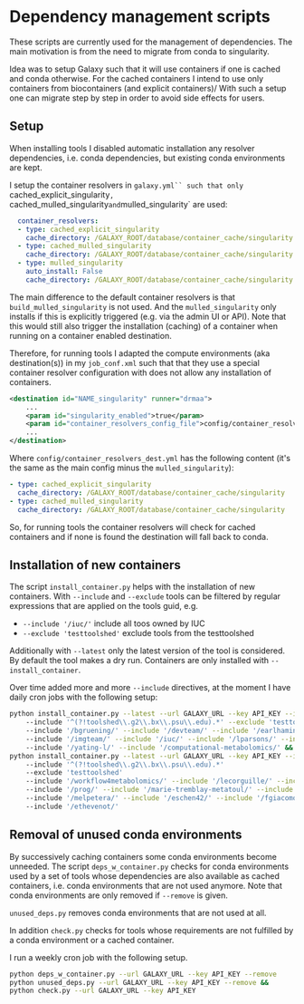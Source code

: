 
# Dependency management scripts

These scripts are currently used for the management of dependencies.
The main motivation is from the need to migrate from conda to
singularity.

Idea was to setup Galaxy such that it will use containers if one
is cached and conda otherwise. For the cached containers I intend
to use only containers from biocontainers (and explicit containers)/
With such a setup one can migrate step by step in order to avoid
side effects for users.

## Setup 

When installing tools I disabled automatic installation any resolver
dependencies, i.e. conda dependencies, but existing conda environments
are kept.

I setup the container resolvers in `galaxy.yml`` such that only
`cached_explicit_singularity`, `cached_mulled_singularity` and
`mulled_singularity` are used:

```yml
  container_resolvers:
  - type: cached_explicit_singularity
    cache_directory: /GALAXY_ROOT/database/container_cache/singularity
  - type: cached_mulled_singularity
    cache_directory: /GALAXY_ROOT/database/container_cache/singularity
  - type: mulled_singularity
    auto_install: False
    cache_directory: /GALAXY_ROOT/database/container_cache/singularity
```

The main difference to the default container resolvers is that
`build_mulled_singularity` is not used. And the `mulled_singularity` only
installs if this is explicitly triggered (e.g. via the admin UI or API).
Note that this would still also trigger the installation (caching) of
a container when running on a container enabled destination.

Therefore, for running tools I adapted the compute environments (aka destination(s))
in my `job_conf.xml` such that that they use a special container resolver
configuration with does not allow any installation of containers.

```xml
<destination id="NAME_singularity" runner="drmaa">
    ...
    <param id="singularity_enabled">true</param>
    <param id="container_resolvers_config_file">config/container_resolvers_dest.yml</param>
    ...
</destination>
```

Where `config/container_resolvers_dest.yml` has the following content (it's the
same as the main config minus the `mulled_singularity`):

```yml
- type: cached_explicit_singularity
  cache_directory: /GALAXY_ROOT/database/container_cache/singularity
- type: cached_mulled_singularity
  cache_directory: /GALAXY_ROOT/database/container_cache/singularity
```

So, for running tools the container resolvers will check for cached containers and
if none is found the destination will fall back to conda.

## Installation of new containers

The script `install_container.py` helps with the installation of new containers.
With `--include` and `--exclude` tools can be filtered by regular expressions
that are applied on the tools guid, e.g. 

- `--include '/iuc/'` include all toos owned by IUC
- `--exclude 'testtoolshed'` exclude tools from the testtoolshed

Additionally with `--latest` only the latest version of the tool is considered.
By default the tool makes a dry run. Containers are only installed with `--install_container`.

Over time added more and more `--include` directives, at the moment I have daily cron
jobs with the following setup:

```bash
python install_container.py --latest --url GALAXY_URL --key API_KEY --install_container 
    --include '^(?!toolshed\\.g2\\.bx\\.psu\\.edu).*' --exclude 'testtoolshed' 
    --include '/bgruening/' --include '/devteam/' --include '/earlhaminst/' --include '/galaxyp/'
    --include '/imgteam/' --include '/iuc/' --include '/lparsons/' --include '/rnateam/'
    --include '/yating-l/' --include '/computational-metabolomics/' &&
python install_container.py --latest --url GALAXY_URL --key API_KEY --install_container
    --include '^(?!toolshed\\.g2\\.bx\\.psu\\.edu).*'
    --exclude 'testtoolshed'
    --include '/workflow4metabolomics/' --include '/lecorguille/' --include '/mmonsoor/'
    --include '/prog/' --include '/marie-tremblay-metatoul/' --include '/yguitton/'
    --include '/melpetera/' --include '/eschen42/' --include '/fgiacomoni/'
    --include '/ethevenot/'
```

## Removal of unused conda environments

By successively caching containers some conda environments become unneeded.
The script `deps_w_container.py` checks for conda environments used by a set of
tools whose dependencies are also available as cached containers, i.e. conda
environments that are not used anymore. Note that conda environments are only removed
if `--remove` is given.

`unused_deps.py` removes conda environments that are not used at all.

In addition `check.py` checks for tools whose requirements are not fulfilled by
a conda environment or a cached container.

I run a weekly cron job with the following setup.

```bash
python deps_w_container.py --url GALAXY_URL --key API_KEY --remove
python unused_deps.py --url GALAXY_URL --key API_KEY --remove &&
python check.py --url GALAXY_URL --key API_KEY
```